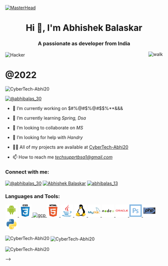 [![MasterHead](https://mir-s3-cdn-cf.behance.net/project_modules/max_1200/54b6c068097599.5b50bca476b9b.gif)](https://CyberTech-Abhi20.io)
<h1 align="center">Hi 👋, I'm Abhishek Balaskar </h1>
<h3 align="center">A passionate as developer from India</h3>
<img align="center" alt="Hacker" width"400" src="https://c.tenor.com/esCBwJ7Tq4UAAAAC/pc-hack.gif"> 
<img align="right" alt="walk" width"10" src="https://i.gifer.com/origin/84/84d79f587caeee69caf306386ec3527d_w200.gif">

<h1>@2022</h1>

<p align="left"> <img src="https://komarev.com/ghpvc/?username=CyberTech-Abhi20&label=Profile%20views&color=0e75b6&style=flat" alt="CyberTech-Abhi20" /> </p>

<p align="left"> <a href="https://twitter.com/@abhibalas_30" target="blank"><img src="https://img.shields.io/twitter/follow/@abhibalas_30?logo=twitter&style=for-the-badge" alt="@abhibalas_30" /></a> </p>

- 🔭 I’m currently working on $#%@#$%@#$$%**&&&

- 🌱 I’m currently learning *Spring, Dsa*

- 👯 I’m looking to collaborate on *MS*

- 🤝 I’m looking for help with *Handry*

- 👨‍💻 All of my projects are available at [CyberTech-Abhi20](CyberTech-Abhi20)

- 📫 How to reach me *techsupprtbsa1@gmail.com*

<h3 align="left">Connect with me:</h3>
<p align="left">
<a href="https://twitter.com/@abhibalas_30" target="blank"><img align="center" src="https://raw.githubusercontent.com/rahuldkjain/github-profile-readme-generator/master/src/images/icons/Social/twitter.svg" alt="@abhibalas_30" height="30" width="40" /></a>
<a href="https://linkedin.com/in/Abhi Balaskar" target="blank"><img align="center" src="https://raw.githubusercontent.com/rahuldkjain/github-profile-readme-generator/master/src/images/icons/Social/linked-in-alt.svg" alt="Abhishek Balaskar" height="30" width="40" /></a>
<a href="https://instagram.com/abhibalas_13" target="blank"><img align="center" src="https://raw.githubusercontent.com/rahuldkjain/github-profile-readme-generator/master/src/images/icons/Social/instagram.svg" alt="abhibalas_13" height="30" width="40" /></a>
</p>

<h3 align="left">Languages and Tools:</h3>
<p align="left"> <a href="https://developer.android.com" target="_blank" rel="noreferrer"> <img src="https://raw.githubusercontent.com/devicons/devicon/master/icons/android/android-original-wordmark.svg" alt="android" width="40" height="40"/> </a> <a href="https://www.w3schools.com/css/" target="_blank" rel="noreferrer"> <img src="https://raw.githubusercontent.com/devicons/devicon/master/icons/css3/css3-original-wordmark.svg" alt="css3" width="40" height="40"/> </a> <a href="https://cloud.google.com" target="_blank" rel="noreferrer"> <img src="https://www.vectorlogo.zone/logos/google_cloud/google_cloud-icon.svg" alt="gcp" width="40" height="40"/> </a> <a href="https://www.w3.org/html/" target="_blank" rel="noreferrer"> <img src="https://raw.githubusercontent.com/devicons/devicon/master/icons/html5/html5-original-wordmark.svg" alt="html5" width="40" height="40"/> </a> <a href="https://www.java.com" target="_blank" rel="noreferrer"> <img src="https://raw.githubusercontent.com/devicons/devicon/master/icons/java/java-original.svg" alt="java" width="40" height="40"/> </a> <a href="https://www.linux.org/" target="_blank" rel="noreferrer"> <img src="https://raw.githubusercontent.com/devicons/devicon/master/icons/linux/linux-original.svg" alt="linux" width="40" height="40"/> </a> <a href="https://www.mysql.com/" target="_blank" rel="noreferrer"> <img src="https://raw.githubusercontent.com/devicons/devicon/master/icons/mysql/mysql-original-wordmark.svg" alt="mysql" width="40" height="40"/> </a> <a href="https://nodejs.org" target="_blank" rel="noreferrer"> <img src="https://raw.githubusercontent.com/devicons/devicon/master/icons/nodejs/nodejs-original-wordmark.svg" alt="nodejs" width="40" height="40"/> </a> <a href="https://www.oracle.com/" target="_blank" rel="noreferrer"> <img src="https://raw.githubusercontent.com/devicons/devicon/master/icons/oracle/oracle-original.svg" alt="oracle" width="40" height="40"/> </a> <a href="https://www.photoshop.com/en" target="_blank" rel="noreferrer"> <img src="https://raw.githubusercontent.com/devicons/devicon/master/icons/photoshop/photoshop-line.svg" alt="photoshop" width="40" height="40"/> </a> <a href="https://www.php.net" target="_blank" rel="noreferrer"> <img src="https://raw.githubusercontent.com/devicons/devicon/master/icons/php/php-original.svg" alt="php" width="40" height="40"/> </a> <a href="https://www.python.org" target="_blank" rel="noreferrer"> <img src="https://raw.githubusercontent.com/devicons/devicon/master/icons/python/python-original.svg" alt="python" width="40" height="40"/> </a> </p>

<p><img align="left" src="https://github-readme-stats.vercel.app/api/top-langs?username=CyberTech-Abhi20&show_icons=true&locale=en&layout=compact" alt="CyberTech-Abhi20" /></p>

<p>&nbsp;<img align="center" src="https://github-readme-stats.vercel.app/api?username=CyberTech-Abhi20&show_icons=true&locale=en" alt="CyberTech-Abhi20" /></p>

<p><img align="center" src="https://github-readme-streak-stats.herokuapp.com/?user=CyberTech-Abhi20&" alt="CyberTech-Abhi20" /></p>

-->
